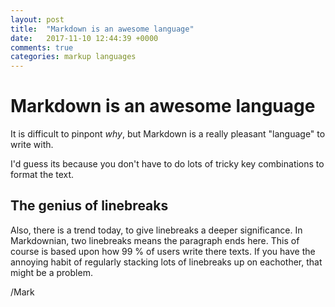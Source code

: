 ```yaml
---
layout: post
title:  "Markdown is an awesome language"
date:   2017-11-10 12:44:39 +0000
comments: true
categories: markup languages
---
```


# Markdown is an awesome language

It is difficult to pinpont *why*, but Markdown is a really pleasant "language" to write with. 

I'd guess its because you don't have to do lots of tricky key combinations to format the text. 

## The genius of linebreaks

Also, there is a trend today, to give linebreaks a deeper significance. In Markdownian, two linebreaks means 
the paragraph ends here. This of course is based upon how 99 % of users write there texts. If you have 
the annoying habit of regularly stacking lots of linebreaks up on eachother, that might be a problem. 

/Mark 